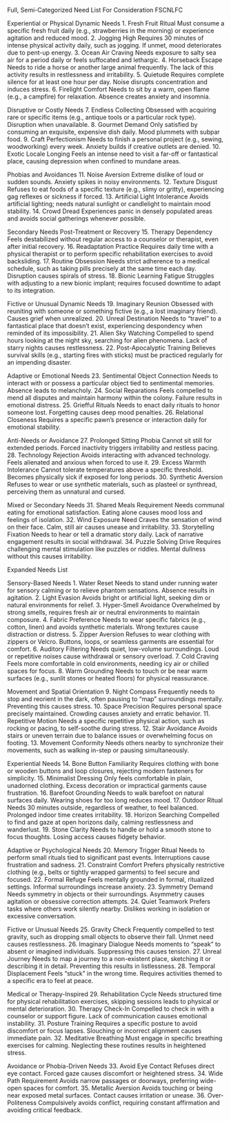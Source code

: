 Full, Semi-Categorized Need List For Consideration FSCNLFC

Experiential or Physical Dynamic Needs
	1.	Fresh Fruit Ritual
Must consume a specific fresh fruit daily (e.g., strawberries in the morning) or experience agitation and reduced mood.
	2.	Jogging High
Requires 30 minutes of intense physical activity daily, such as jogging. If unmet, mood deteriorates due to pent-up energy.
	3.	Ocean Air Craving
Needs exposure to salty sea air for a period daily or feels suffocated and lethargic.
	4.	Horseback Escape
Needs to ride a horse or another large animal frequently. The lack of this activity results in restlessness and irritability.
	5.	Quietude
Requires complete silence for at least one hour per day. Noise disrupts concentration and induces stress.
	6.	Firelight Comfort
Needs to sit by a warm, open flame (e.g., a campfire) for relaxation. Absence creates anxiety and insomnia.

Disruptive or Costly Needs
	7.	Endless Collecting
Obsessed with acquiring rare or specific items (e.g., antique tools or a particular rock type). Disruption when unavailable.
	8.	Gourmet Demand
Only satisfied by consuming an exquisite, expensive dish daily. Mood plummets with subpar food.
	9.	Craft Perfectionism
Needs to finish a personal project (e.g., sewing, woodworking) every week. Anxiety builds if creative outlets are denied.
	10.	Exotic Locale Longing
Feels an intense need to visit a far-off or fantastical place, causing depression when confined to mundane areas.

Phobias and Avoidances
	11.	Noise Aversion
Extreme dislike of loud or sudden sounds. Anxiety spikes in noisy environments.
	12.	Texture Disgust
Refuses to eat foods of a specific texture (e.g., slimy or gritty), experiencing gag reflexes or sickness if forced.
	13.	Artificial Light Intolerance
Avoids artificial lighting; needs natural sunlight or candlelight to maintain mood stability.
	14.	Crowd Dread
Experiences panic in densely populated areas and avoids social gatherings whenever possible.

Secondary Needs Post-Treatment or Recovery
	15.	Therapy Dependency
Feels destabilized without regular access to a counselor or therapist, even after initial recovery.
	16.	Readaptation Practice
Requires daily time with a physical therapist or to perform specific rehabilitation exercises to avoid backsliding.
	17.	Routine Obsession
Needs strict adherence to a medical schedule, such as taking pills precisely at the same time each day. Disruption causes spirals of stress.
	18.	Bionic Learning Fatigue
Struggles with adjusting to a new bionic implant; requires focused downtime to adapt to its integration.

Fictive or Unusual Dynamic Needs
	19.	Imaginary Reunion
Obsessed with reuniting with someone or something fictive (e.g., a lost imaginary friend). Causes grief when unrealized.
	20.	Unreal Destination
Needs to “travel” to a fantastical place that doesn’t exist, experiencing despondency when reminded of its impossibility.
	21.	Alien Sky Watching
Compelled to spend hours looking at the night sky, searching for alien phenomena. Lack of starry nights causes restlessness.
	22.	Post-Apocalyptic Training
Believes survival skills (e.g., starting fires with sticks) must be practiced regularly for an impending disaster.

Adaptive or Emotional Needs
	23.	Sentimental Object Connection
Needs to interact with or possess a particular object tied to sentimental memories. Absence leads to melancholy.
	24.	Social Reparations
Feels compelled to mend all disputes and maintain harmony within the colony. Failure results in emotional distress.
	25.	Griefful Rituals
Needs to enact daily rituals to honor someone lost. Forgetting causes deep mood penalties.
	26.	Relational Closeness
Requires a specific pawn’s presence or interaction daily for emotional stability.

Anti-Needs or Avoidance
	27.	Prolonged Sitting Phobia
Cannot sit still for extended periods. Forced inactivity triggers irritability and restless pacing.
	28.	Technology Rejection
Avoids interacting with advanced technology. Feels alienated and anxious when forced to use it.
	29.	Excess Warmth Intolerance
Cannot tolerate temperatures above a specific threshold. Becomes physically sick if exposed for long periods.
	30.	Synthetic Aversion
Refuses to wear or use synthetic materials, such as plasteel or synthread, perceiving them as unnatural and cursed.

Mixed or Secondary Needs
	31.	Shared Meals Requirement
Needs communal eating for emotional satisfaction. Eating alone causes mood loss and feelings of isolation.
	32.	Wind Exposure Need
Craves the sensation of wind on their face. Calm, still air causes unease and irritability.
	33.	Storytelling Fixation
Needs to hear or tell a dramatic story daily. Lack of narrative engagement results in social withdrawal.
	34.	Puzzle Solving Drive
Requires challenging mental stimulation like puzzles or riddles. Mental dullness without this causes irritability.


Expanded Needs List

Sensory-Based Needs
	1.	Water Reset
Needs to stand under running water for sensory calming or to relieve phantom sensations. Absence results in agitation.
	2.	Light Evasion
Avoids bright or artificial light, seeking dim or natural environments for relief.
	3.	Hyper-Smell Avoidance
Overwhelmed by strong smells, requires fresh air or neutral environments to maintain composure.
	4.	Fabric Preference
Needs to wear specific fabrics (e.g., cotton, linen) and avoids synthetic materials. Wrong textures cause distraction or distress.
	5.	Zipper Aversion
Refuses to wear clothing with zippers or Velcro. Buttons, loops, or seamless garments are essential for comfort.
	6.	Auditory Filtering
Needs quiet, low-volume surroundings. Loud or repetitive noises cause withdrawal or sensory overload.
	7.	Cold Craving
Feels more comfortable in cold environments, needing icy air or chilled spaces for focus.
	8.	Warm Grounding
Needs to touch or be near warm surfaces (e.g., sunlit stones or heated floors) for physical reassurance.

Movement and Spatial Orientation
	9.	Night Compass
Frequently needs to stop and reorient in the dark, often pausing to “map” surroundings mentally. Preventing this causes stress.
	10.	Space Precision
Requires personal space precisely maintained. Crowding causes anxiety and erratic behavior.
	11.	Repetitive Motion
Needs a specific repetitive physical action, such as rocking or pacing, to self-soothe during stress.
	12.	Stair Avoidance
Avoids stairs or uneven terrain due to balance issues or overwhelming focus on footing.
	13.	Movement Conformity
Needs others nearby to synchronize their movements, such as walking in-step or pausing simultaneously.

Experiential Needs
	14.	Bone Button Familiarity
Requires clothing with bone or wooden buttons and loop closures, rejecting modern fasteners for simplicity.
	15.	Minimalist Dressing
Only feels comfortable in plain, unadorned clothing. Excess decoration or impractical garments cause frustration.
	16.	Barefoot Grounding
Needs to walk barefoot on natural surfaces daily. Wearing shoes for too long reduces mood.
	17.	Outdoor Ritual
Needs 30 minutes outside, regardless of weather, to feel balanced. Prolonged indoor time creates irritability.
	18.	Horizon Searching
Compelled to find and gaze at open horizons daily, calming restlessness and wanderlust.
	19.	Stone Clarity
Needs to handle or hold a smooth stone to focus thoughts. Losing access causes fidgety behavior.

Adaptive or Psychological Needs
	20.	Memory Trigger Ritual
Needs to perform small rituals tied to significant past events. Interruptions cause frustration and sadness.
	21.	Constraint Comfort
Prefers physically restrictive clothing (e.g., belts or tightly wrapped garments) to feel secure and focused.
	22.	Formal Refuge
Feels mentally grounded in formal, ritualized settings. Informal surroundings increase anxiety.
	23.	Symmetry Demand
Needs symmetry in objects or their surroundings. Asymmetry causes agitation or obsessive correction attempts.
	24.	Quiet Teamwork
Prefers tasks where others work silently nearby. Dislikes working in isolation or excessive conversation.

Fictive or Unusual Needs
	25.	Gravity Check
Frequently compelled to test gravity, such as dropping small objects to observe their fall. Unmet need causes restlessness.
	26.	Imaginary Dialogue
Needs moments to “speak” to absent or imagined individuals. Suppressing this causes tension.
	27.	Unreal Journey
Needs to map a journey to a non-existent place, sketching it or describing it in detail. Preventing this results in listlessness.
	28.	Temporal Displacement
Feels “stuck” in the wrong time. Requires activities themed to a specific era to feel at peace.

Medical or Therapy-Inspired
	29.	Rehabilitation Cycle
Needs structured time for physical rehabilitation exercises, skipping sessions leads to physical or mental deterioration.
	30.	Therapy Check-In
Compelled to check in with a counselor or support figure. Lack of communication causes emotional instability.
	31.	Posture Training
Requires a specific posture to avoid discomfort or focus lapses. Slouching or incorrect alignment causes immediate pain.
	32.	Meditative Breathing
Must engage in specific breathing exercises for calming. Neglecting these routines results in heightened stress.

Avoidance or Phobia-Driven Needs
	33.	Avoid Eye Contact
Refuses direct eye contact. Forced gaze causes discomfort or heightened stress.
	34.	Wide Path Requirement
Avoids narrow passages or doorways, preferring wide-open spaces for comfort.
	35.	Metallic Aversion
Avoids touching or being near exposed metal surfaces. Contact causes irritation or unease.
	36.	Over-Politeness
Compulsively avoids conflict, requiring constant affirmation and avoiding critical feedback.